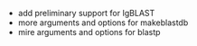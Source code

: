 
- add preliminary support for IgBLAST
- more arguments and options for makeblastdb
- mire arguments and options for blastp
